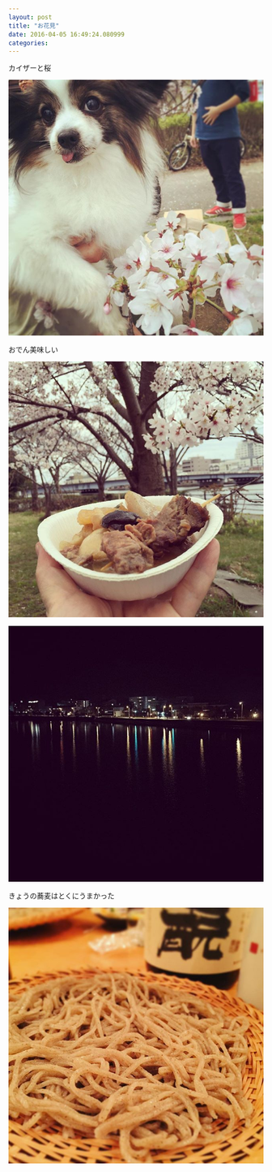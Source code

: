 ```yaml
---
layout: post
title: "お花見"
date: 2016-04-05 16:49:24.080999
categories: 
---
```


カイザーと桜

![カイザーと桜](/assets/images/201604/12912639_259941281011184_191408688_n.jpg)

おでん美味しい

![谷口おでん](/assets/images/201604/12912540_566132703561484_83585974_n.jpg)

![](/assets/images/201604/12905276_1771965319704328_1129248402_n.jpg)

きょうの蕎麦はとくにうまかった

![きょうの蕎麦はとくにうまかった](/assets/images/201604/12345784_962566547154656_1962291903_n.jpg)


